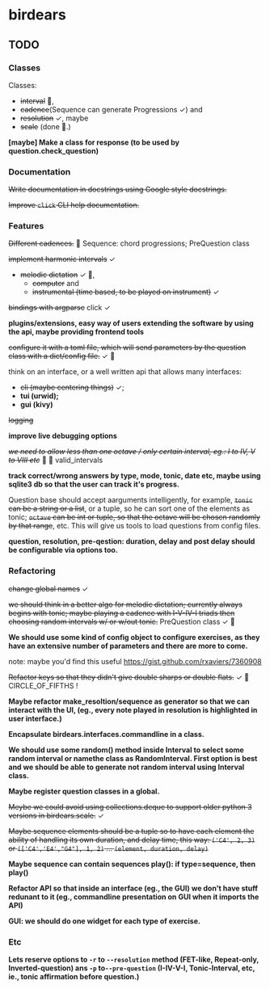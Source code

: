 # birdears

## TODO

### Classes

Classes:

* ~~interval~~ :tada:,
* ~~cadence~~(Sequence can generate Progressions ✓) and
* ~~resolution~~ ✓, maybe
* ~~scale~~ (done :tada:.)

**[maybe] Make a class for response (to be used by question.check\_question)**

### Documentation

~~Write documentation in docstrings using Google style docstrings.~~

~~Improve `click` CLI help documentation.~~

### Features

~~Different cadences.~~ :tada: Sequence: chord progressions; PreQuestion class

~~implement harmonic intervals~~ ✓

* ~~melodic dictation~~ ✓ :tada:,
  * ~~computer~~ and
  * ~~instrumental (time based, to be played on instrument)~~ ✓

~~bindings with argparse~~ click ✓

**plugins/extensions, easy way of users extending the software by using the api,
maybe providing frontend tools**

~~configure it with a toml file, which will send parameters by the question
class with a dict/config file.~~ ✓ :tada:

think on an interface, or a well written api that allows many interfaces:

* ~~cli (maybe centering things)~~ ✓;
* **tui (urwid);**
* **gui (kivy)**

~~logging~~

**improve live debugging options**

*~~we need to allow less than one octave / only certain interval,
eg.: I to IV, V to VIII etc~~* :tada: :gift: valid_intervals

**track correct/wrong answers by type, mode, tonic, date etc, maybe using sqlite3
db so that the user can track it's progress.**

Question base should accept aarguments intelligently, for example, ~~`tonic` can
be a string or a list~~, or a tuple, so he can sort one of the elements as tonic;
~~`octave` can be int or tuple, so that the octave will be chosen randomly by that
range~~, etc. This will give us tools to load questions from config files.

**question, resolution, pre-qestion: duration, delay and post delay should be
configurable via options too.**

### Refactoring

~~change global names~~ ✓

~~we should think in a better algo for melodic dictation; currently always begins
with tonic; maybe playing a cadence with I-V-IV-I triads then choosing random
intervals w/ or w/out tonic.~~ PreQuestion class ✓ :tada:

**We should use some kind of config object to configure exercises, as they have
an extensive number of parameters and there are more to come.**

note: maybe you'd find this useful https://gist.github.com/rxaviers/7360908

~~Refactor keys so that they didn't give double sharps or double flats.~~ ✓
:tada: CIRCLE\_OF\_FIFTHS !

**Maybe refactor make\_resoltion/sequence as generator so that we can interact
with the UI, (eg., every note played in resolution is highlighted in user
interface.)**

**Encapsulate birdears.interfaces.commandline in a class.**

**We should use some random() method inside Interval to select some random
interval or namethe class as RandomInterval. First option is best and we should
be able to generate not random interval using Interval class.**

**Maybe register question classes in a global.**

~~Meybe we could avoid using collections.deque to support older python 3
versions in birdears.scale.~~ ✓

~~Maybe sequence elements should be a tuple so to have each element the ability
of handling its own duration, and delay time, this way:
`('C4', 2, 3)` or `(['C4','E4',"G4"], 1, 2)` ... `(element, duration, delay)`~~

**Maybe sequence can contain sequences play(): if type=sequence, then play()**

**Refactor API so that inside an interface (eg., the GUI) we don't have stuff
redunant to it (eg., commandline presentation on GUI when it imports the API)**

**GUI: we should do one widget for each type of exercise.**

### Etc

**Lets reserve options to `-r` to `--resolution` method  (FET-like, Repeat-only,
Inverted-question) ans `-p` to`--pre-question` (I-IV-V-I, Tonic-Interval, etc,
ie., tonic affirmation before question.)**
